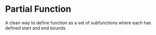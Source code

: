 # Partial Function
A clean way to define function as a set of subfunctions where each has defined start and end bounds.
